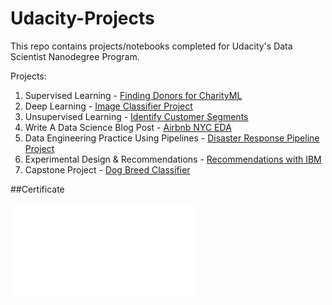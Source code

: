 # Udacity-Projects
This repo contains projects/notebooks completed for Udacity's Data Scientist Nanodegree Program.

Projects:
1. Supervised Learning - [Finding Donors for CharityML](https://github.com/atanasoffa/Udacity-Projects/tree/master/Finding%20Donors%20Project)
2. Deep Learning - [Image Classifier Project](https://github.com/atanasoffa/Udacity-Projects/tree/master/Image%20Classifier%20Project)
3. Unsupervised Learning - [Identify Customer Segments](https://github.com/atanasoffa/Udacity-Projects/tree/master/Identify%20Customer%20Segments%20with%20Arvato%20Project)
4. Write A Data Science Blog Post - [Airbnb NYC EDA](https://github.com/atanasoffa/Udacity-Projects/tree/master/Airbnb%20NYC%20EDA)
5. Data Engineering Practice Using Pipelines - [Disaster Response Pipeline Project](https://github.com/atanasoffa/Udacity-Projects/tree/master/Disaster%20Response%20Pipeline%20Project)
6. Experimental Design & Recommendations - [Recommendations with IBM](https://github.com/atanasoffa/Udacity-Projects/tree/master/Recommendations%20with%20IBM)
7. Capstone Project - [Dog Breed Classifier](https://github.com/atanasoffa/Udacity-Projects/tree/master/Dog%20Breed%20Classifier%20Project)

##Certificate

![Cert](udacity_cert.pdf)
